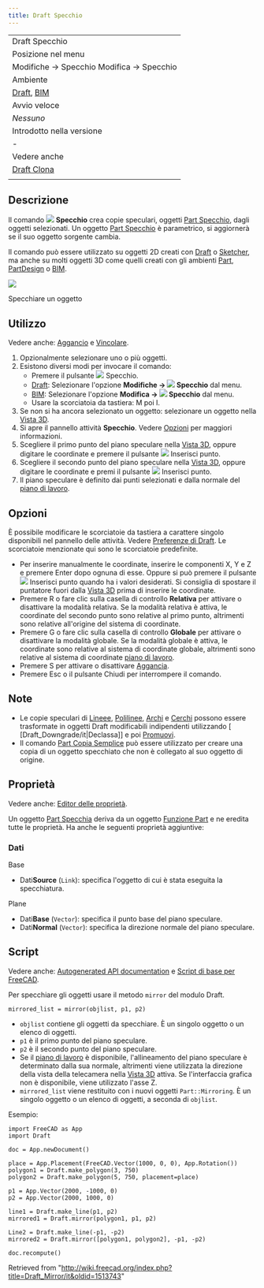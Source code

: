 ```yaml
---
title: Draft Specchio
---
```

|  |
| --- |
| Draft Specchio |
| Posizione nel menu |
| Modifiche → Specchio Modifica → Specchio |
| Ambiente |
| [Draft](/Draft_Workbench/it "Draft Workbench/it"), [BIM](/BIM_Workbench/it "BIM Workbench/it") |
| Avvio veloce |
| *Nessuno* |
| Introdotto nella versione |
| - |
| Vedere anche |
| [Draft Clona](/Draft_Clone/it "Draft Clone/it") |
|  |

## Descrizione

Il comando ![](/images/Draft_Mirror.svg) **Specchio** crea copie speculari, oggetti [Part Specchio](/Part_Mirror/it "Part Mirror/it"), dagli oggetti selezionati. Un oggetto [Part Specchio](/Part_Mirror/it "Part Mirror/it") è parametrico, si aggiornerà se il suo oggetto sorgente cambia.

Il comando può essere utilizzato su oggetti 2D creati con [Draft](/Draft_Workbench/it "Draft Workbench/it") o [Sketcher](/Sketcher_Workbench/it "Sketcher Workbench/it"), ma anche su molti oggetti 3D come quelli creati con gli ambienti [Part](/Part_Workbench/it "Part Workbench/it"), [PartDesign](/PartDesign_Workbench/it "PartDesign Workbench/it") o [BIM](/BIM_Workbench/it "BIM Workbench/it").

![](/images/Draft_Mirror_example.jpg)

Specchiare un oggetto

## Utilizzo

Vedere anche: [Aggancio](/Draft_Snap/it "Draft Snap/it") e [Vincolare](/Draft_Constrain/it "Draft Constrain/it").

1. Opzionalmente selezionare uno o più oggetti.
2. Esistono diversi modi per invocare il comando:
   * Premere il pulsante ![](/images/Draft_Mirror.svg) Specchio.
   * [Draft](/Draft_Workbench/it "Draft Workbench/it"): Selezionare l'opzione **Modifiche → ![](/images/Draft_Mirror.svg) Specchio** dal menu.
   * [BIM](/BIM_Workbench/it "BIM Workbench/it"): Selezionare l'opzione **Modifica → ![](/images/Draft_Mirror.svg) Specchio** dal menu.
   * Usare la scorciatoia da tastiera: M poi I.
3. Se non si ha ancora selezionato un oggetto: selezionare un oggetto nella [Vista 3D](/3D_view/it "3D view/it").
4. Si apre il pannello attività **Specchio**. Vedere [Opzioni](#Opzioni) per maggiori informazioni.
5. Scegliere il primo punto del piano speculare nella [Vista 3D](/3D_view/it "3D view/it"), oppure digitare le coordinate e premere il pulsante ![](/images/Draft_AddPoint.svg) Inserisci punto.
6. Scegliere il secondo punto del piano speculare nella [Vista 3D](/3D_view/it "3D view/it"), oppure digitare le coordinate e premi il pulsante ![](/images/Draft_AddPoint.svg) Inserisci punto.
7. Il piano speculare è definito dai punti selezionati e dalla normale del [piano di lavoro](/Draft_SelectPlane/it "Draft SelectPlane/it").

## Opzioni

È possibile modificare le scorciatoie da tastiera a carattere singolo disponibili nel pannello delle attività. Vedere [Preferenze di Draft](/Draft_Preferences/it "Draft Preferences/it"). Le scorciatoie menzionate qui sono le scorciatoie predefinite.

* Per inserire manualmente le coordinate, inserire le componenti X, Y e Z e premere Enter dopo ognuna di esse. Oppure si può premere il pulsante ![](/images/Draft_AddPoint.svg) Inserisci punto quando ha i valori desiderati. Si consiglia di spostare il puntatore fuori dalla [Vista 3D](/3D_view/it "3D view/it") prima di inserire le coordinate.
* Premere R o fare clic sulla casella di controllo **Relativa** per attivare o disattivare la modalità relativa. Se la modalità relativa è attiva, le coordinate del secondo punto sono relative al primo punto, altrimenti sono relative all'origine del sistema di coordinate.
* Premere G o fare clic sulla casella di controllo **Globale** per attivare o disattivare la modalità globale. Se la modalità globale è attiva, le coordinate sono relative al sistema di coordinate globale, altrimenti sono relative al sistema di coordinate [piano di lavoro](/Draft_SelectPlane/it "Draft SelectPlane/it").
* Premere S per attivare o disattivare [Aggancia](/Draft_Snap/it "Draft Snap/it").
* Premere Esc o il pulsante Chiudi per interrompere il comando.

## Note

* Le copie speculari di [Lineee](/Draft_Line/it "Draft Line/it"), [Polilinee](/Draft_Wire/it "Draft Wire/it"), [Archi](/Draft_Arc/it "Draft Arc/it") e [Cerchi](/Draft_Circle/it "Draft Circle/it") possono essere trasformate in oggetti Draft modificabili indipendenti utilizzando [ [Draft\_Downgrade/it|Declassa]] e poi [Promuovi](/Draft_Upgrade/it "Draft Upgrade/it").
* Il comando [Part Copia Semplice](/Part_SimpleCopy/it "Part SimpleCopy/it") può essere utilizzato per creare una copia di un oggetto specchiato che non è collegato al suo oggetto di origine.

## Proprietà

Vedere anche: [Editor delle proprietà](/Property_editor/it "Property editor/it").

Un oggetto [Part Specchia](/Part_Mirror/it "Part Mirror/it") deriva da un oggetto [Funzione Part](/Part_Feature/it "Part Feature/it") e ne eredita tutte le proprietà. Ha anche le seguenti proprietà aggiuntive:

### Dati

Base

* Dati**Source** (`Link`): specifica l'oggetto di cui è stata eseguita la specchiatura.

Plane

* Dati**Base** (`Vector`): specifica il punto base del piano speculare.
* Dati**Normal** (`Vector`): specifica la direzione normale del piano speculare.

## Script

Vedere anche: [Autogenerated API documentation](https://freecad.github.io/SourceDoc/) e [Script di base per FreeCAD](/FreeCAD_Scripting_Basics/it "FreeCAD Scripting Basics/it").

Per specchiare gli oggetti usare il metodo `mirror` del modulo Draft.

```
mirrored_list = mirror(objlist, p1, p2)

```

* `objlist` contiene gli oggetti da specchiare. È un singolo oggetto o un elenco di oggetti.
* `p1` è il primo punto del piano speculare.
* `p2` è il secondo punto del piano speculare.
* Se il [piano di lavoro](/Draft_SelectPlane/it "Draft SelectPlane/it") è disponibile, l'allineamento del piano speculare è determinato dalla sua normale, altrimenti viene utilizzata la direzione della vista della telecamera nella [Vista 3D](/3D_view/it "3D view/it") attiva. Se l'interfaccia grafica non è disponibile, viene utilizzato l'asse Z.
* `mirrored_list` viene restituito con i nuovi oggetti `Part::Mirroring`. È un singolo oggetto o un elenco di oggetti, a seconda di `objlist`.

Esempio:

```
import FreeCAD as App
import Draft

doc = App.newDocument()

place = App.Placement(FreeCAD.Vector(1000, 0, 0), App.Rotation())
polygon1 = Draft.make_polygon(3, 750)
polygon2 = Draft.make_polygon(5, 750, placement=place)

p1 = App.Vector(2000, -1000, 0)
p2 = App.Vector(2000, 1000, 0)

line1 = Draft.make_line(p1, p2)
mirrored1 = Draft.mirror(polygon1, p1, p2)

Line2 = Draft.make_line(-p1, -p2)
mirrored2 = Draft.mirror([polygon1, polygon2], -p1, -p2)

doc.recompute()

```

Retrieved from "<http://wiki.freecad.org/index.php?title=Draft_Mirror/it&oldid=1513743>"